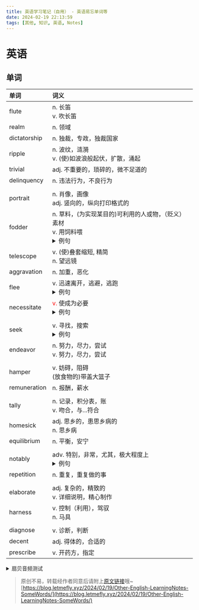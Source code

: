 ```yaml
---
title: 英语学习笔记（自用） - 英语易忘单词等
date: 2024-02-19 22:13:59
tags: [其他, 知识, 英语, Notes]
---
```


# 英语

## 单词

|单词|词义|
|:--|:--|
|flute|n. 长笛<br/> v. 吹长笛|
|realm|n. 领域|
|dictatorship|n. 独裁，专政，独裁国家|
|ripple|n. 波纹，涟漪<br/>v. (使)如波浪般起伏，扩散，涌起|
|trivial|adj. 不重要的，琐碎的，微不足道的|
|delinquency|n. 违法行为，不良行为|
|||
|portrait|n. 肖像，画像<br/>adj. 竖向的，纵向打印格式的|
|fodder|n. 草料，(为实现某目的)可利用的人或物，（贬义）素材<br/>v. 用饲料喂<br/><details><summary>例句</summary>Food and fodder should go ahead of troops and horses.<br/>兵马未动，粮草先行</details>|
|telescope|v. (使)叠套缩短, 精简<br/>n. 望远镜|
|aggravation|n. 加重，恶化|
|flee|v. 迅速离开，逃避，逃跑<br/><details><summary>例句</summary>The frightened people <font color="#28bea0">fled</font> from the fire.<br/>人们惊恐万状地逃离了火灾现场。</details>|
|necessitate|<font color="red">v.</font> 使成为必要<br/><details><summary>例句</summary>The team's lack of money necessitated a change of plan.<br/>这个团队经费短缺，让他们必须改变计划。</details>|
|||
|seek|v. 寻找，搜索<br/><details><summary>例句</summary>They <font color="#28bea0">sought</font> in vain for somewhere to shelter.<br/>他们怎么也找不到一个藏身的地方。</details>|
|endeavor|n. 努力，尽力，尝试<br/>v. 努力，尽力，尝试|
|||
|hamper|v. 妨碍，阻碍<br/>(放食物的)带盖大篮子|
|remuneration|n. 报酬，薪水|
|||
|tally|n. 记录，积分表，账<br/>v. 吻合，与...符合|
|homesick|adj. 思乡的，患思乡病的<br/>n. 思乡病|
|equilibrium|n. 平衡，安宁|
|||
|notably|adv. 特别，非常，尤其，极大程度上<details><summary>例句</summary>Population has <font color="#28bea0">notably</font> increased over the past three years.<br/>过去三年人口显著增加。</details>|
|repetition|n. 重复，重复做的事|
|||
|elaborate|adj. 复杂的，精致的<br/>v. 详细说明，精心制作|
|harness|v. 控制（利用），驾驭<br/>n. 马具|
|||
|diagnose|v. 诊断，判断|
|decent|adj. 得体的，合适的|
|prescribe|v. 开药方，指定|

<details>
<summary>扇贝音频测试</summary>
<audio controls src="https://media-audio1.baydn.com/abc_pub_audio/0b64324d07fbeb886df8091532978174.67ef702e136e3a29a0778b1e9b3c8ffa.mp3"></audio>
</details>

> 原创不易，转载经作者同意后请附上[原文链接](https://blog.letmefly.xyz/2024/02/19/Other-English-LearningNotes-SomeWords/)哦~
> [https://blog.letmefly.xyz/2024/02/19/Other-English-LearningNotes-SomeWords/](https://blog.letmefly.xyz/2024/02/19/Other-English-LearningNotes-SomeWords/)